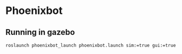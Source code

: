 # Phoenixbot

## Running in gazebo

```
roslaunch phoenixbot_launch phoenixbot.launch sim:=true gui:=true
```

